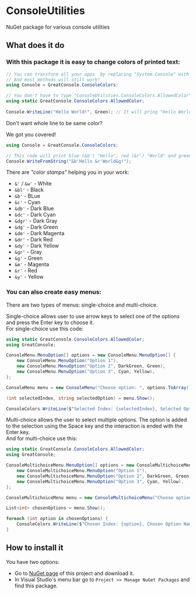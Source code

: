 ﻿# ConsoleUtilities

NuGet package for various console utilities


## What does it do

### With this package it is easy to change colors of printed text:

```csharp
// You can transform all your apps  by replacing "System.Console" with "ConsoleColors" class.
// And most methods will still work!
using Console = GreatConsole.ConsoleColors;

// You don't have to type "ConsoleUtilities.ConsoleColors.AllowedColor" all the time.
using static GreatConsole.ConsoleColors.AllowedColor;
                                                          
Console.WriteLine("Hello World!", Green); // It will pring "Hello World!" in green
```

Don't want whole line to be same color?

We got you covered!

```csharp
using Console = GreatConsole.ConsoleColors;

// This code will print blue (&b') "Hello", red (&r') "World" and green (&g') "!".
Console.WriteFromString("&b'Hello &r'World&g!");
```

There are _"color stamps"_ helping you in your work:
 - `&'` / `&w'` - White
 - `&bl'` - Black
 - `&b'` - BLue
 - `&c'` - Cyan
 - `&db'` - Dark Blue
 - `&dc'` - Dark Cyan
 - `&dgr'` - Dark Gray
 - `&dg'` - Dark Green
 - `&dm'` - Dark Magenta
 - `&dr'` - Dark Red
 - `&dy'` - Dark Yellow
 - `&gr'` - Gray
 - `&g'` - Green
 - `&m'` - Magenta
 - `&r'` - Red
 - `&y'` - Yellow

### You can also create easy menus:

There are two types of menus: single-choice and multi-choice.

Single-choice allows user to use arrow keys to select one of the options and press the Enter key to choose it. \
For single-choice use this code:

```csharp
using static GreatConsole.ConsoleColors.AllowedColor;
using GreatConsole;

ConsoleMenu.MenuOption[] options = new ConsoleMenu.MenuOption[] {
    new ConsoleMenu.MenuOption("Option 1"),
    new ConsoleMenu.MenuOption("Option 2", DarkGreen, Green),
    new ConsoleMenu.MenuOption("Option 3", Cyan, Yellow),
};

ConsoleMenu menu = new ConsoleMenu("Choose option: ", options.ToArray());

(int selectedIndex, string selectedOption) = menu.Show();

ConsoleColors.WriteLine($"Selected Index: {selectedIndex}, Selected Option Name: {selectedOption}", Green);
```

Multi-choice allows the user to select multiple options. The option is added to the selection using the Space key and the interaction is ended with the Enter key. \
And for multi-choice use this:

```csharp
using static GreatConsole.ConsoleColors.AllowedColor;
using GreatConsole;

ConsoleMultichoiceMenu.MenuOption[] options = new ConsoleMultichoiceMenu.MenuOption[] {
    new ConsoleMultichoiceMenu.MenuOption("Option 1"),
    new ConsoleMultichoiceMenu.MenuOption("Option 2", DarkGreen, Green),
    new ConsoleMultichoiceMenu.MenuOption("Option 3", Cyan, Yellow),
};

ConsoleMultichoiceMenu menu = new ConsoleMultichoiceMenu("Choose option: ", options.ToArray());

List<int> chosenOptions = menu.Show();

foreach (int option in chosenOptions) {
    ConsoleColors.WriteLine($"Chosen Index: {option}, Chosen Option Name: {options[option].name}", Green);
}
```

## How to install it

You have two options:

- Go to [NuGet page](https://nuget.org/packages/GreatConsole) of this project and download it.
- In Visual Studio's menu bar go to `Project >> Manage NuGet Packages` and find this package.
